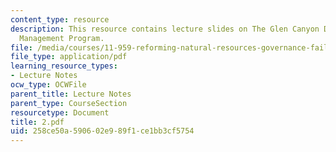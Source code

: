 ```yaml
---
content_type: resource
description: This resource contains lecture slides on The Glen Canyon Dam Adaptive
  Management Program.
file: /media/courses/11-959-reforming-natural-resources-governance-failings-of-scientific-rationalism-and-alternatives-for-building-common-ground-january-iap-2007/258ce50a590602e989f1ce1bb3cf5754_2.pdf
file_type: application/pdf
learning_resource_types:
- Lecture Notes
ocw_type: OCWFile
parent_title: Lecture Notes
parent_type: CourseSection
resourcetype: Document
title: 2.pdf
uid: 258ce50a-5906-02e9-89f1-ce1bb3cf5754
---
```


